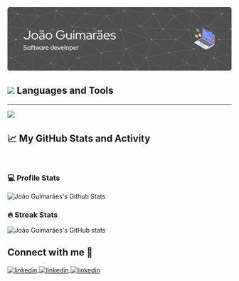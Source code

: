![image](header.png)


<!--
**joaoguimaraespro/joaoguimaraespro** is a ✨ _special_ ✨ repository because its `README.md` (this file) appears on your GitHub profile.


Here are some ideas to get you started:

- 🔭 I’m currently working on ReadinessIT
- 🌱 I’m currently learning ...
- 👯 I’m looking to collaborate on ...
- 🤔 I’m looking for help with ...
- 💬 Ask me about ... 
- 📫 How to reach me: ...
- 😄 Pronouns: ...
- ⚡ Fun fact: ... ds
-->




## <picture><img src = "https://user-images.githubusercontent.com/122754409/256830722-2c143cb0-70c2-4529-a6b8-421ebf4bd271.png" width = 50px></picture> **Languages and Tools**
---

<img src="https://skillicons.dev/icons?i=java,c,cs,js,py,ts,nodejs,dart,html,css,mysql,mongodb,postgres,gradle,maven,spring,angular,flutter,dotnet,docker,git,github,gitlab,postman,
idea,androidstudio,visualstudio,vscode&perline=10" />

## 📈 My GitHub Stats and Activity

<br/>

### 💻 Profile Stats

<img alt="João Guimarães's Github Stats" src="https://github-readme-stats.vercel.app/api/?username=joaoguimaraespro&show_icons=true&include_all_commits=true&count_private=true&theme=react&hide_border=true&bg_color=1F222E&title_color=C5D0D1&icon_color=F8D866" height="192px"/>


### 🔥 Streak Stats

![João Guimarães's  GitHub stats](https://github-readme-streak-stats.herokuapp.com?user=joaoguimaraespro&theme=dracula&hide_border=true&border_radius=30.1&date_format=j%2Fn%5B%2FY%5D&mode=weekly&ring=A7D3D1&sideNums=DDDDDD&currStreakNum=3EC4FF&fire=A7D3D1&sideLabels=A7D3D1&currStreakLabel=3EC4FF)




## Connect with me 🤝

<p >
<a href="https://www.linkedin.com/in/joaoguimaraes2000/" target="blank"><img align="center" src="https://github-production-user-asset-6210df.s3.amazonaws.com/122754409/256609979-dbe4a8fc-2bdf-4b3d-b0d8-c4e783153805.png" alt="linkedin" height="50" width="50" />
<a href="https://github.com/joaoguimaraespro" target="blank"><img align="center" src="https://user-images.githubusercontent.com/122754409/256825847-1281f013-edd8-468e-b073-b856c9d940d7.png" alt="linkedin" height="50" width="50" />
<a href="mailto:joaoguimaraes.pro@hotmail.com" target="blank"><img align="center" src="https://user-images.githubusercontent.com/122754409/256825345-33393330-313f-45c9-9e67-7428fc20de4d.png" alt="linkedin" height="50" width="50" />  
</p>